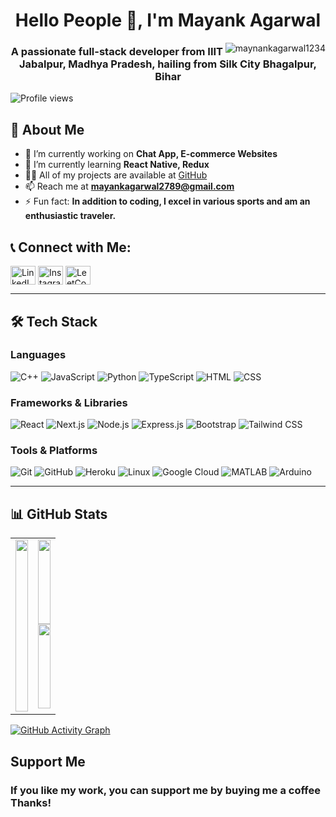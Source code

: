 <div><h1 align="center">Hello People 👋, I'm Mayank Agarwal </h1>  <img align="right" src="https://user-images.githubusercontent.com/74038190/212259469-6b5a27d8-22c1-4716-9341-bef01e72dd21.jpg" alt="maynankagarwal1234" /> </div>

<h3 align="center">A passionate full-stack developer from IIIT Jabalpur, Madhya Pradesh, hailing from Silk City Bhagalpur, Bihar</h3>

<p align="left"> <img src="https://komarev.com/ghpvc/?username=mayankagarwal1234&label=Profile%20views&color=0e75b6&style=flat" alt="Profile views" /> </p> 


## 🚀 About Me

- 🔭 I’m currently working on **Chat App, E-commerce Websites**
- 🌱 I’m currently learning **React Native, Redux**
- 👨‍💻 All of my projects are available at [GitHub](https://github.com/mayankagarwal1234)
- 📫 Reach me at **mayankagarwal2789@gmail.com**
- ⚡ Fun fact: **In addition to coding, I excel in various sports and am an enthusiastic traveler.**

## 📞 Connect with Me:
<p align="left">
<a href="https://www.linkedin.com/in/mayank-agarwal-04284a258/" target="_blank"><img align="center" src="https://raw.githubusercontent.com/rahuldkjain/github-profile-readme-generator/master/src/images/icons/Social/linked-in-alt.svg" alt="LinkedIn" height="30" width="40" /></a>
<a href="https://www.instagram.com/mayank__agarwal_/" target="_blank"><img align="center" src="https://raw.githubusercontent.com/rahuldkjain/github-profile-readme-generator/master/src/images/icons/Social/instagram.svg" alt="Instagram" height="30" width="40" /></a>
<a href="https://www.leetcode.com/mayank_agarwal_/" target="_blank"><img align="center" src="https://raw.githubusercontent.com/rahuldkjain/github-profile-readme-generator/master/src/images/icons/Social/leet-code.svg" alt="LeetCode" height="30" width="40" /></a>
</p>

---

## 🛠 Tech Stack

### Languages
![C++](https://img.shields.io/badge/C++-00599C?style=flat&logo=cplusplus&logoColor=white)
![JavaScript](https://img.shields.io/badge/JavaScript-F7DF1E?style=flat&logo=javascript&logoColor=black)
![Python](https://img.shields.io/badge/Python-3776AB?style=flat&logo=python&logoColor=white)
![TypeScript](https://img.shields.io/badge/TypeScript-3178C6?style=flat&logo=typescript&logoColor=white)
![HTML](https://img.shields.io/badge/HTML5-E34F26?style=flat&logo=html5&logoColor=white)
![CSS](https://img.shields.io/badge/CSS3-1572B6?style=flat&logo=css3&logoColor=white)

### Frameworks & Libraries
![React](https://img.shields.io/badge/React-61DAFB?style=flat&logo=react&logoColor=black)
![Next.js](https://img.shields.io/badge/Next.js-000000?style=flat&logo=nextdotjs&logoColor=white)
![Node.js](https://img.shields.io/badge/Node.js-339933?style=flat&logo=nodedotjs&logoColor=white)
![Express.js](https://img.shields.io/badge/Express.js-000000?style=flat&logo=express&logoColor=white)
![Bootstrap](https://img.shields.io/badge/Bootstrap-7952B3?style=flat&logo=bootstrap&logoColor=white)
![Tailwind CSS](https://img.shields.io/badge/Tailwind%20CSS-06B6D4?style=flat&logo=tailwindcss&logoColor=white)

### Tools & Platforms
![Git](https://img.shields.io/badge/Git-F05032?style=flat&logo=git&logoColor=white)
![GitHub](https://img.shields.io/badge/GitHub-181717?style=flat&logo=github&logoColor=white)
![Heroku](https://img.shields.io/badge/Heroku-430098?style=flat&logo=heroku&logoColor=white)
![Linux](https://img.shields.io/badge/Linux-FCC624?style=flat&logo=linux&logoColor=black)
![Google Cloud](https://img.shields.io/badge/Google%20Cloud-4285F4?style=flat&logo=googlecloud&logoColor=white)
![MATLAB](https://img.shields.io/badge/MATLAB-0076A8?style=flat&logo=mathworks&logoColor=white)
![Arduino](https://img.shields.io/badge/Arduino-00979D?style=flat&logo=arduino&logoColor=white)

---

## 📊 GitHub Stats

<div>
  <table width="100%">
    <tr>
      <td width="50%" valign="top">
        <a href="https://github.com/mayankagarwal1234">
          <img src="https://github-readme-stats.vercel.app/api/top-langs/?username=mayankagarwal1234&hide=html,css&title_color=ffffff&text_color=c9cacc&icon_color=4AB197&theme=highcontrast" width="100%" height="275px" />
        </a>
      </td>
      <td width="50%" valign="top">
        <a href="https://github.com/mayankagarwal1234">
          <img src="https://github-readme-stats.vercel.app/api?username=mayankagarwal1234&show_icons=true&line_height=27&count_private=true&title_color=ffffff&text_color=c9cacc&icon_color=4AB097&theme=highcontrast" width="100%" height="135px" />
        </a>
        <br />
        <a href="https://git.io/streak-stats">
          <img src="https://streak-stats.demolab.com/?user=mayankagarwal1234&theme=highcontrast" width="100%" height="135px" />
        </a>
      </td>
    </tr>
  </table>
</div>

<a href="https://github.com/mayankagarwal1234/github-readme-activity-graph">
  <img src="https://github-readme-activity-graph.vercel.app/graph?username=mayankagarwal1234&theme=high-contrast" alt="GitHub Activity Graph" />
</a>

## Support Me

<h3>If you like my work, you can support me by buying me a coffee Thanks! </h3>
